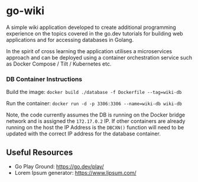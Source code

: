 # go-wiki

A simple wiki application developed to create additional programming experience on the topics covered in the go.dev tutorials for building web applications and for accessing databases in Golang.

In the spirit of cross learning the application utilises a microservices approach and can be deployed using a container orchestration service such as Docker Compose / Tilt / Kubernetes etc.

### DB Container Instructions

Build the image:
```docker build ./database -f Dockerfile --tag=wiki-db```

Run the container:
```docker run -d -p 3306:3306 --name=wiki-db wiki-db```

Note, the code currently assumes the DB is running on the Docker bridge network and is assigned the ```172.17.0.2``` IP.  If other containers are already running on the host the IP Address is the ```DBCXN()``` function will need to be updated with the correct IP address for the database container.

## Useful Resources

* Go Play Ground: https://go.dev/play/
* Lorem Ipsum generator: https://www.lipsum.com/


